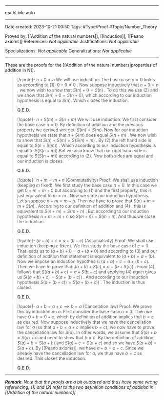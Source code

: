 
---

mathLink: auto

---
Date created: 2023-10-21 00:50
Tags: #Type/Proof #Topic/Number_Theory 

Proved by: [[Addition of the natural numbers]], [[Induction]], [[Peano axioms]]
References: _Not applicable_
Justifications: _Not applicable_ 

Specializations: _Not applicable_ 
Generalizations: _Not applicable_ 

---  

These are the proofs for the [[Addition of the natural numbers|properties of addition in N]]. 

> [!quote]- $n+0=n$
> We will use induction: The base case $n=0$ holds as according to $(1)$: $0+0=0$ . Now suppose inductively that $n+0=n$ , we now wish to show that $S(n) +0=S(n)$ . To do this we use $(2)$ and we show that $S(n) +0=S(n+0)$, which according to our induction hypothesis is equal to $S(n)$. Which closes the induction.
> 
>**Q.E.D.**

> [!quote]- $n+S(m)=S(n+m)$
> We will use induction. We first consider the base case $n=0$. By definition of addition and the previous property we derived wet get: $S(m)=S(m)$. Now for our induction hypothesis we state that $n+S(m)$ does equal $S(n+m)$ . We now wish to show that $S(n)+S(m)=S(S(n)+m)$ . By $(2)$ the left hand side is equal to $S(n+S(m))$ . Which according to our induction hypothesis is equal to $S(S(n+m))$.But we also know that our right hand side is equal to $S(S(n+m))$ according to $(2)$. Now both sides are equal and our induction is closes. 
> 
>**Q.E.D.**

> [!quote]- $n+m=m+n$ (Commutativity)
> Proof: We shall use induction (keeping $m$ fixed). We first study the base case $n=0$. In this case we get $0+m=m+0$ but according to (1) and the first property, this is just equivalent to $m=m$ . Now we state our induction hypothesis. Let's suppose $n+m=m+n$. Then we have to prove that $S(n)+m=m+S(n)$ . According to our definition of addition and $(4)$ , this is equivalent to $S(n+m)=S(m+n)$ . But according to our induction hypothesis $n+m=m+n$ so $S(m+n)=S(m+n)$. And thus we close the induction.
>  
>**Q.E.D.**

> [!quote]- $(a+b)+c=a+(b+c)$ (Associativity)
> Proof: We shall use induction (keeping $c$ fixed). We first study the base case of $c=0$. That leads us to $(a+b)+0 =a+(b+0)$ and according to $(3)$ and our definition of addition that statement is equivalent to $(a+b)=a+(b)$. Now we impose an induction hypothesis: $(a+b)+c=a+(b+c)$. Then we have to prove that: $(a+b)+S(c)=a+(b+S(c))$ . From $(4)$ follows that $S((a+b)+c)=a+S(b+c)$ and applying $(4)$ again gives us $S((a+b)+c)=S(a+(b+c))$ . And according to our induction hypothesis $S(a+(b+c))=S(a+(b+c))$ . The induction is thus closed.
>  
>**Q.E.D.**

> [!quote]- $a+b=a+c\implies b=a$ (Cancelation law)
> Proof: We prove this by induction on $a$. First consider the base case $a = 0$. Then we have $0 + b = 0+ c$, which by definition of addition implies that $b = c$ as desired. Now suppose inductively that we have the cancellation law for $a$ (so that $a + b = a + c$ implies $b = c$); we now have to prove the cancellation law for $S(a)$. In other words, we assume that $S(a)+ b = S(a) + c$ and need to show that $b = c$. By the definition of addition, $S(a) + b = S(a + b)$ and $S(a) + c = S(a + c)$ and so we have $S(a + b) = S(a + c)$. By [[Peano axioms]], we have $a + b = a + c$. Since we already have the cancellation law for $a$, we thus have $b = c$ as desired. This closes the induction.
>  
>**Q.E.D.**

---
**_Remark_**: _Note that the proofs are a bit outdated and thus have some wrong referencing, $(1)$ and $(2)$ refer to the two definition conditions of addition in [[Addition of the natural numbers]]._
